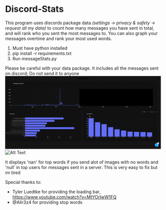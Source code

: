 # Discord-Stats

This program uses discords package data 
*(settings -> privacy & safety -> request all my data)*
 to count how many messages you have sent in total, and will rank who you sent the most messages to. You can also graph your messages overtime and rank your most used words.
 
1. Must have python installed
2. pip install -r requirements.txt
3. Run messageStats.py

Please be careful with your data package. It includes all the messages sent on discord; Do not send it to anyone
![Alt Text](examples/displayStats.png)
![Alt Text](examples/example.png)

It displays 'nan' for top words if you send alot of images with no words and 'null' in top users for messages sent in a server. This is very easy to fix but im tired


Special thanks to:
* Tyler Luedtke for providing the loading bar, https://www.youtube.com/watch?v=MtYOrIwW1FQ
* @Alir3z4 for providing stop words
